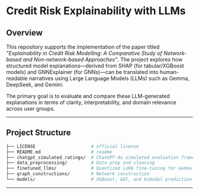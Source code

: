 # Credit Risk Explainability with LLMs

## Overview
This repository supports the implementation of the paper titled _"Explainability in Credit Risk Modelling: A Comparative Study of Network-based
and Non-network-based Approaches"_. The project explores how structured model explanations—derived from SHAP (for tabular/XGBoost models) and GNNExplainer (for GNNs)—can be translated into human-readable narratives using Large Language Models (LLMs) such as Gemma, DeepSeek, and Gemini.

The primary goal is to evaluate and compare these LLM-generated explanations in terms of clarity, interpretability, and domain relevance across user groups.

---

## Project Structure

```bash
├── LICENSE                     # official license
├── README.md                   # readme
├── chatgpt_simulated_ratings/  # ChatGPT-4o simulated evaluation framework for CRP and NCRP personas                       
├── data_preprocessing/         # Data prep and cleaning
├── finetuned_llms/             # Quantized LoRA fine-tuning for Gemma 3 4B and DeepSeek R1 70B
├── graph_constructions/        # Network construction
└── models/                     # XGBoost, GAT, and bimodal prediction pipelines with explanation generation
```


---

